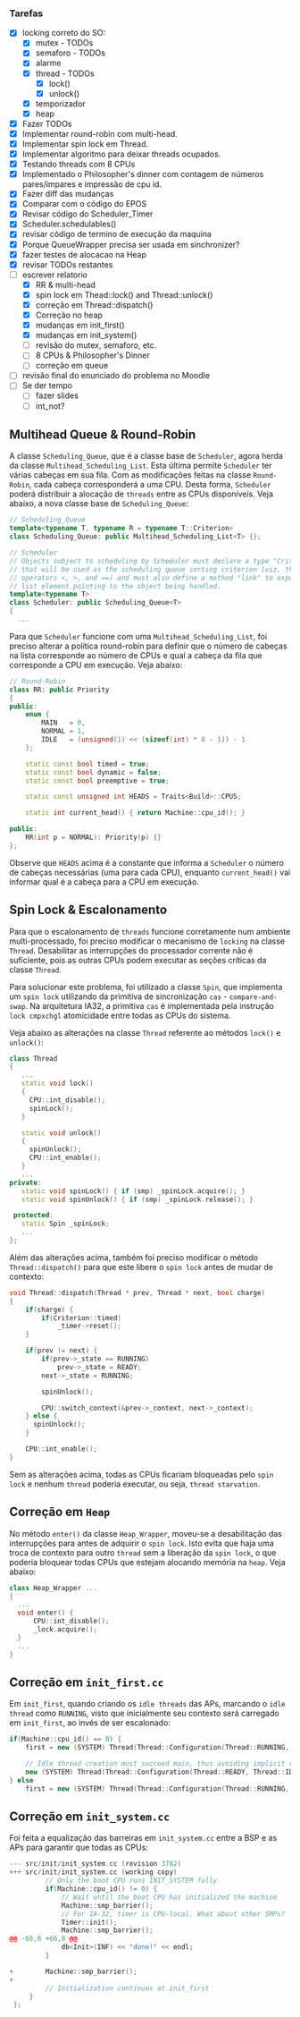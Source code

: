 ### Tarefas
- [x] locking correto do SO:
  - [x] mutex - TODOs
  - [x] semaforo - TODOs
  - [x] alarme
  - [x] thread - TODOs
    - [x] lock()
    - [x] unlock()
  - [x] temporizador
  - [x] heap
- [x] Fazer TODOs  
- [x] Implementar round-robin com multi-head.
- [x] Implementar spin lock em Thread.
- [x] Implementar algoritmo para deixar threads ocupados.
- [x] Testando threads com 8 CPUs
- [x] Implementado o Philosopher's dinner com contagem de números pares/impares e impressão de cpu id.
- [x] Fazer diff das mudanças
- [x] Comparar com o código do EPOS
- [x] Revisar código do Scheduler_Timer
- [x] Scheduler.schedulables()
- [x] revisar código de termino de execução da maquina
- [x] Porque QueueWrapper precisa ser usada em sinchronizer?
- [x] fazer testes de alocacao na Heap
- [x] revisar TODOs restantes
- [ ] escrever relatorio
  - [x] RR & multi-head
  - [x] spin lock em Thead::lock() and Thread::unlock()
  - [x] correção em Thread::dispatch()
  - [x] Correção no heap
  - [x] mudanças em init_first()
  - [x] mudanças em init_system()
  - [ ] revisão do mutex, semaforo, etc.
  - [ ] 8 CPUs & Philosopher's Dinner
  - [ ] correção em queue
- [ ] revisão final do enunciado do problema no Moodle
- [ ] Se der tempo
    - [ ] fazer slides
    - [ ] int_not?

## Multihead Queue & Round-Robin

A classe `Scheduling_Queue`, que é a classe base de `Scheduler`, agora herda da classe `Multihead_Scheduling_List`. Esta última permite `Scheduler` ter várias cabeças em sua fila. Com as modificações feitas na classe `Round-Robin`, cada cabeça corresponderá a uma CPU. Desta forma, `Scheduler` poderá distribuir a alocação de `threads` entre as CPUs disponíveis. Veja abaixo, a nova classe base de `Scheduling_Queue`:

```cpp
// Scheduling_Queue
template<typename T, typename R = typename T::Criterion>
class Scheduling_Queue: public Multihead_Scheduling_List<T> {};

// Scheduler
// Objects subject to scheduling by Scheduler must declare a type "Criterion"
// that will be used as the scheduling queue sorting criterion (viz, through
// operators <, >, and ==) and must also define a method "link" to export the
// list element pointing to the object being handled.
template<typename T>
class Scheduler: public Scheduling_Queue<T>
{
  ...
```

Para que `Scheduler` funcione com uma `Multihead_Scheduling_List`, foi preciso alterar a política round-robin para definir que o número de cabeças na lista corresponde ao número de CPUs e qual a cabeça da fila que corresponde a CPU em execução. Veja abaixo:

```cpp
// Round-Robin
class RR: public Priority
{
public:
    enum {
        MAIN   = 0,
        NORMAL = 1,
        IDLE   = (unsigned(1) << (sizeof(int) * 8 - 1)) - 1
    };

    static const bool timed = true;
    static const bool dynamic = false;
    static const bool preemptive = true;

    static const unsigned int HEADS = Traits<Build>::CPUS;

    static int current_head() { return Machine::cpu_id(); }

public:
    RR(int p = NORMAL): Priority(p) {}
};
```

Observe que `HEADS` acima é a constante que informa a `Scheduler` o número de cabeças necessárias (uma para cada CPU), enquanto `current_head()` vai informar qual é a cabeça para a CPU em execução.

## Spin Lock & Escalonamento

Para que o escalonamento de `threads` funcione corretamente num ambiente multi-processado, foi preciso modificar o mecanismo de `locking` na classe `Thread`. Desabilitar as interrupções do processador corrente não é suficiente, pois as outras CPUs podem executar as seções críticas da classe `Thread`.

Para solucionar este problema, foi utilizado a classe `Spin`, que implementa um `spin lock` utilizando da primitiva de sincronização `cas` - `compare-and-swap`. Na arquitetura IA32, a primitiva `cas` é implementada pela instrução `lock cmpxchgl` atomicidade entre todas as CPUs do sistema.

Veja abaixo as alterações na classe `Thread` referente ao métodos `lock()` e `unlock()`:

```cpp
class Thread
{
   ...
   static void lock()
   {
     CPU::int_disable();
     spinLock();
   }

   static void unlock()
   {
     spinUnlock();
     CPU::int_enable();
   }
   ...
private:
   static void spinLock() { if (smp) _spinLock.acquire(); }
   static void spinUnlock() { if (smp) _spinLock.release(); }

 protected:
   static Spin _spinLock;
   ...
};
```

Além das alterações acima, também foi preciso modificar o método `Thread::dispatch()` para que este libere o `spin lock` antes de mudar de contexto:

```cpp
void Thread::dispatch(Thread * prev, Thread * next, bool charge)
{
    if(charge) {
        if(Criterion::timed)
            _timer->reset();
    }

    if(prev != next) {
        if(prev->_state == RUNNING)
            prev->_state = READY;
        next->_state = RUNNING;

        spinUnlock();

        CPU::switch_context(&prev->_context, next->_context);
    } else {
      spinUnlock();
    }

    CPU::int_enable();
}
```

Sem as alterações acima, todas as CPUs ficariam bloqueadas pelo `spin lock` e nenhum `thread` poderia executar, ou seja, `thread starvation`.

## Correção em `Heap`

No método `enter()` da classe `Heap_Wrapper`, moveu-se a desabilitação das interrupções para antes de adquirir o `spin lock`. Isto evita que haja uma troca de contexto para outro `thread` sem a liberação da `spin lock`, o que poderia bloquear todas CPUs que estejam alocando memória na `heap`. Veja abaixo:

```cpp
class Heap_Wrapper ...
{
  ...
  void enter() {
      CPU::int_disable();
      _lock.acquire();
  }
  ...
}
```

## Correção em `init_first.cc`

Em `init_first`, quando criando os `idle threads` das APs, marcando o `idle thread` como `RUNNING`, visto que inicialmente seu contexto será carregado em `init_first`, ao invés de ser escalonado:

```cpp
if(Machine::cpu_id() == 0) {
    first = new (SYSTEM) Thread(Thread::Configuration(Thread::RUNNING, Thread::MAIN), reinterpret_cast<int (*)()>(__epos_app_entry));

    // Idle thread creation must succeed main, thus avoiding implicit rescheduling.
    new (SYSTEM) Thread(Thread::Configuration(Thread::READY, Thread::IDLE), &Thread::idle);
} else
    first = new (SYSTEM) Thread(Thread::Configuration(Thread::RUNNING, Thread::IDLE), &Thread::idle);
```

## Correção em `init_system.cc`

Foi feita a equalização das barreiras em `init_system.cc` entre a BSP e as APs para garantir que todas as CPUs:


```cpp
--- src/init/init_system.cc	(revision 3782)
+++ src/init/init_system.cc	(working copy)
         // Only the boot CPU runs INIT_SYSTEM fully
         if(Machine::cpu_id() != 0) {
             // Wait until the boot CPU has initialized the machine
             Machine::smp_barrier();
             // For IA-32, timer is CPU-local. What about other SMPs?
             Timer::init();
             Machine::smp_barrier();
@@ -66,6 +66,8 @@
             db<Init>(INF) << "done!" << endl;
         }

+        Machine::smp_barrier();
+
         // Initialization continues at init_first
     }
 };
```
